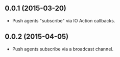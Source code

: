 ## 0.0.1 (2015-03-20)

 * Push agents "subscribe" via IO Action callbacks.

## 0.0.2 (2015-04-05)

 * Push agents subscribe via a broadcast channel.
